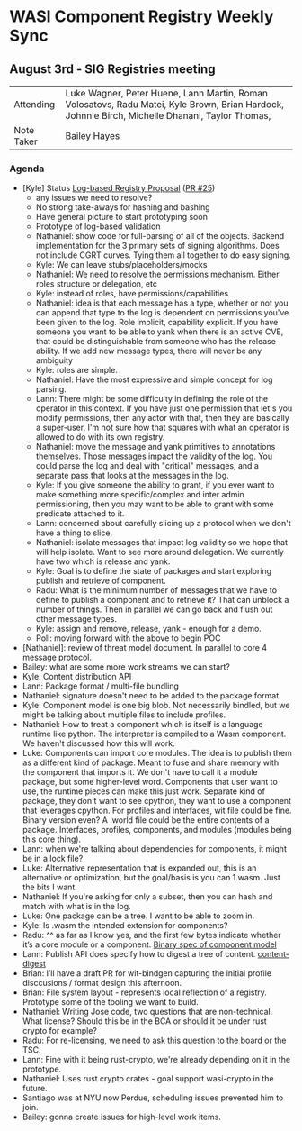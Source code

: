 # WASI Component Registry Weekly Sync

## August 3rd - SIG Registries meeting

|          |      | 
| -------- | -------- |
| Attending  | Luke Wagner, Peter Huene, Lann Martin, Roman Volosatovs, Radu Matei, Kyle Brown, Brian Hardock, Johnnie Birch, Michelle Dhanani, Taylor Thomas,
| Note Taker | Bailey Hayes

### Agenda

- [Kyle] Status [Log-based Registry Proposal](https://github.com/bytecodealliance/SIG-Registries/blob/proposal/log-based-registry/proposals/Log-Based-Registry.md) ([PR #25](https://github.com/bytecodealliance/SIG-Registries/pull/25))
    - any issues we need to resolve?
    - No strong take-aways for hashing and bashing
    - Have general picture to start prototyping soon
    - Prototype of log-based validation
    - Nathaniel: show code for full-parsing of all of the objects. Backend implementation for the 3 primary sets of signing algorithms. Does not include CGRT curves. Tying them all together to do easy signing.
    - Kyle: We can leave stubs/placeholders/mocks
    - Nathaniel: We need to resolve the permissions mechanism. Either roles structure or delegation, etc
    - Kyle: instead of roles, have permissions/capabilities
    - Nathaniel: idea is that each message has a type, whether or not you can append that type to the log is dependent on permissions you've been given to the log. Role implicit, capability explicit. If you have someone you want to be able to yank when there is an active CVE, that could be distinguishable from someone who has the release ability. If we add new message types, there will never be any ambiguity
    - Kyle: roles are simple.
    - Nathaniel: Have the most expressive and simple concept for log parsing. 
    - Lann: There might be some difficulty in defining the role of the operator in this context. If you have just one permission that let's you modify permissions, then any actor with that, then they are basically a super-user. I'm not sure how that squares with what an operator is allowed to do with its own registry.
    - Nathaniel: move the message and yank primitives to annotations themselves. Those messages impact the validity of the log. You could parse the log and deal with "critical" messages, and a separate pass that looks at the messages in the log.
    - Kyle: If you give someone the ability to grant, if you ever want to make something more specific/complex and inter admin permissioning, then you may want to be able to grant with some predicate attached to it.
    - Lann: concerned about carefully slicing up a protocol when we don't have a thing to slice.
    - Nathaniel: isolate messages that impact log validity so we hope that will help isolate. Want to see more around delegation. We currently have two which is release and yank.
    - Kyle: Goal is to define the state of packages and start exploring publish and retrieve of component.
    - Radu: What is the minimum number of messages that we have to define to publish a component and to retrieve it? That can unblock a number of things. Then in parallel we can go back and flush out other message types.
    - Kyle: assign and remove, release, yank - enough for a demo.
    - Poll: moving forward with the above to begin POC
- [Nathaniel]: review of threat model document. In parallel to core 4 message protocol.
- Bailey: what are some more work streams we can start?
- Kyle: Content distribution API
- Lann: Package format / multi-file bundling
- Nathaniel: signature doesn't need to be added to the package format.
- Kyle: Component model is one big blob. Not necessarily bindled, but we might be talking about multiple files to include profiles.
- Nathaniel: How to treat a component which is itself is a language runtime like python. The interpreter is compiled to a Wasm component. We haven't discussed how this will work.
- Luke: Components can import core modules. The idea is to publish them as a different kind of package. Meant to fuse and share memory with the component that imports it. We don't have to call it a module package, but some higher-level word. Components that user want to use, the runtime pieces can make this just work. Separate kind of package, they don't want to see cpython, they want to use a component that leverages cpython. For profiles and interfaces, wit file could be fine. Binary version even? A .world file could be the entire contents of a package. Interfaces, profiles, components, and modules (modules being this core thing).
- Lann: when we're talking about dependencies for components, it might be in a lock file?
- Luke: Alternative representation that is expanded out, this is an alternative or optimization, but the goal/basis is you can 1.wasm. Just the bits I want.
- Nathaniel: If you're asking for only a subset, then you can hash and match with what is in the log.
- Luke: One package can be a tree. I want to be able to zoom in.
- Kyle: Is .wasm the intended extension for components?
- Radu: ^^ as far as I know yes, and the first few bytes indicate whether it’s a core module or a component. [Binary spec of component model](https://github.com/WebAssembly/component-model/blob/main/design/mvp/Binary.md)
- Lann: Publish API does specify how to digest a tree of content. [content-digest](https://github.com/bytecodealliance/SIG-Registries/blob/main/proposals/Publish-API.md#content-digest)
- Brian: I’ll have a draft PR for wit-bindgen capturing the initial profile disccusions / format design this afternoon.
- Brian: File system layout - represents local reflection of a registry. Prototype some of the tooling we want to build.
- Nathaniel: Writing Jose code, two questions that are non-technical. What license? Should this be in the BCA or should it be under rust crypto for example?
- Radu: For re-licensing, we need to ask this question to the board or the TSC. 
- Lann: Fine with it being rust-crypto, we're already depending on it in the prototype.
- Nathaniel: Uses rust crypto crates - goal support wasi-crypto in the future.
- Santiago was at NYU now Perdue, scheduling issues prevented him to join.
- Bailey: gonna create issues for high-level work items.
